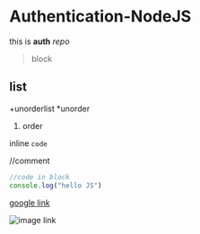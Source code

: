 # Authentication-NodeJS
 this is **auth** *repo*

>block

## list
+unorderlist
*unorder

1. order

inline `code`

//comment
```js
//code in block
console.log("hello JS")
```

[google link](https://www.google.com)

![image link](https://encrypted-tbn0.gstatic.com/images?q=tbn:ANd9GcR8UaO8zvh5DjMIZ3C-jUQyIdtnCH9VUBvPRCZIbf60YQ&s)
